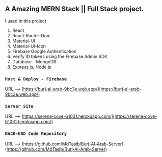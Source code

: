 ## A Amazing MERN Stack || Full Stack project.

I used in this project

1. React
2. React-Router-Dom
3. Material-UI
4. Material-Ul-Icon
5. Firebase Google Authentication
6. Verify ID tokens using the Firebase Admin SDK
7. Database - MongoDB
8. Express js, Node js

### `Host & Deploy - Firebase`

URL --> [https://burj-al-arab-9bc3e.web.app/](https://burj-al-arab-9bc3e.web.app/)

### `Server Site`

URL --> [https://serene-cove-61031.herokuapp.com/](https://serene-cove-61031.herokuapp.com/)

### `BACK-END Code Repository`

URL --> [https://github.com/MdTasib/Burj-Al-Arab-Server](https://github.com/MdTasib/Burj-Al-Arab-Server)